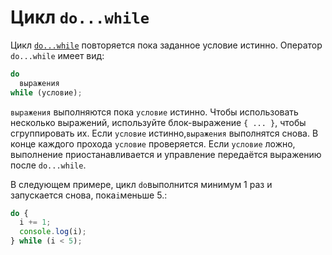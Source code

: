 # Цикл `do...while`

Цикл [`do...while`](https://developer.mozilla.org/ru/docs/Web/JavaScript/Reference/Statements/do...while) повторяется пока заданное условие истинно. Оператор `do...while` имеет вид:

```js
do
  выражения
while (условие);
```

`выражения`  выполняются пока `условие` истинно. Чтобы использовать несколько выражений, используйте блок-выражение  `{ ... }`, чтобы сгруппировать их. Если `условие` истинно,`выражения` выполнятся снова. В конце каждого прохода `условие` проверяется. Если `условие` ложно, выполнение приостанавливается и управление передаётся выражению после `do...while`.

В следующем примере, цикл `do`выполнится минимум 1 раз и запускается снова, пока`i`меньше 5.:

```js
do {
  i += 1;
  console.log(i);
} while (i < 5);
```



